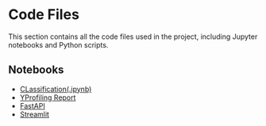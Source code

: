 # Code Files

This section contains all the code files used in the project, including Jupyter notebooks and Python scripts.

## Notebooks
- [CLassification(.ipynb)](notebooks/Classification.ipynb)
- [YProfiling Report](code_files/data_profile_report_copy.html)
- [FastAPI](notebooks/FastAPI.ipynb)
- [Streamlit](notebooks/Streamlit.ipynb)





